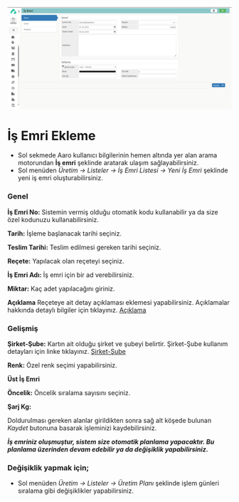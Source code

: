 
![Yeni İş Emri](../Uretim/yeni-is-emri.png "Yeni İş Emri")

# İş Emri Ekleme

- Sol sekmede Aaro kullanıcı bilgilerinin hemen altında yer alan arama motorundan **İş emri** şeklinde aratarak ulaşım sağlayabilirsiniz.
- Sol menüden *Üretim -> Listeler -> İş Emri Listesi -> Yeni İş Emri* şeklinde yeni iş emri oluşturabilirsiniz. 

### Genel

**İş Emri No:** Sistemin vermiş olduğu otomatik kodu kullanabilir ya da size özel kodunuzu kullanabilirsiniz.

**Tarih:** İşleme başlanacak tarihi seçiniz.

**Teslim Tarihi:** Teslim edilmesi gereken tarihi seçiniz.

**Reçete:** Yapılacak olan reçeteyi seçiniz.

**İş Emri Adı:** İş emri için bir ad verebilirsiniz.

**Miktar:** Kaç adet yapılacağını giriniz.

**Açıklama** Reçeteye ait detay açıklaması eklemesi yapabilirsiniz. Açıklamalar hakkında detaylı bilgiler için tıklayınız. [Açıklama](../TemelOzellikler/Aciklama.md)

### Gelişmiş

**Şirket-Şube:** Kartın ait olduğu şirket ve şubeyi belirtir. Şirket-Şube kullanım detayları için linke tıklayınız. [Şirket-Şube](../TemelOzellikler/SirketSubeKart.md)

**Renk:** Özel renk seçimi yapabilirsiniz.

**Üst İş Emri** 

**Öncelik:** Öncelik sıralama sayısını seçiniz.

**Şarj Kg:**

Doldurulması gereken alanlar girildikten sonra sağ alt köşede bulunan *Kaydet* butonuna basarak işleminizi kaydebilirsiniz.   

***İş emriniz oluşmuştur, sistem size otomatik planlama yapacaktır. Bu planlama üzerinden devam edebilir ya da değişiklik yapabilirsiniz.***

### Değişiklik yapmak için;

- Sol menüden *Üretim -> Listeler -> Üretim Planı* şeklinde işlem günleri sıralama gibi değişiklikler yapabilirsiniz.